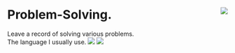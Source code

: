 # Problem-Solving.   <img align='right' src="http://mazassumnida.wtf/api/v2/generate_badge?boj=otter66">
Leave a record of solving various problems.   
The language I usually use. <img src="https://img.shields.io/badge/Kotlin-7F52FF?style=flat-square&logo=Kotlin&logoColor=white"/> <img src="https://img.shields.io/badge/C-#00599C?style=flat-square&logo=C&logoColor=white"/>
